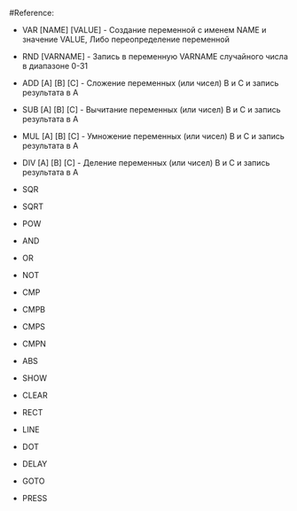 #Reference:

- VAR [NAME] [VALUE] - Создание переменной с именем NAME и значение VALUE, Либо переопределение переменной

- RND [VARNAME]      - Запись в переменную VARNAME случайного числа в диапазоне 0-31

- ADD [A] [B] [C]    - Сложение переменных (или чисел) B и C и запись результата в A

- SUB [A] [B] [C]    - Вычитание переменных (или чисел) B и C и запись результата в A

- MUL [A] [B] [C]    - Умножение переменных (или чисел) B и C и запись результата в A

- DIV [A] [B] [C]    - Деление переменных (или чисел) B и C и запись результата в A

- SQR

- SQRT               

- POW

- AND

- OR

- NOT

- CMP

- CMPB

- CMPS

- CMPN

- ABS

- SHOW

- CLEAR

- RECT

- LINE

- DOT

- DELAY

- GOTO

- PRESS